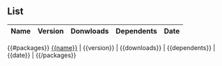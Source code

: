 ## List

Name | Version | Donwloads | Dependents | Date |
---- | ------- | --------- | ---------- | ---- |
{{#packages}}
[{{name}}]({{&links.npm}}) | {{version}} | {{downloads}} | {{dependents}} | {{date}} |
{{/packages}}

